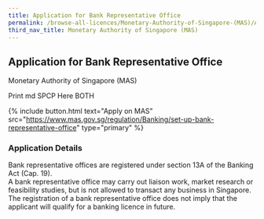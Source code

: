 ```yaml
---
title: Application for Bank Representative Office
permalink: /browse-all-licences/Monetary-Authority-of-Singapore-(MAS)/Application-for-Bank-Representative-Office
third_nav_title: Monetary Authority of Singapore (MAS)
---
```


## Application for Bank Representative Office

Monetary Authority of Singapore (MAS)

Print md SPCP Here BOTH

{% include button.html text="Apply on MAS" src="https://www.mas.gov.sg/regulation/Banking/set-up-bank-representative-office" type="primary" %}

### Application Details

<p>Bank representative offices are registered under section 13A of the Banking Act (Cap. 19).<br>A bank representative office may carry out liaison work, market research or feasibility studies, but is not allowed to transact any business in Singapore. The registration of a bank representative office does not imply that the applicant will qualify for a banking licence in future.</p>

